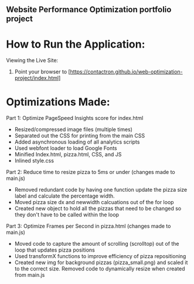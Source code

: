 ## Website Performance Optimization portfolio project

How to Run the Application:
============================

Viewing the Live Site:
1. Point your browser to [https://contactron.github.io/web-optimization-project/index.html]


Optimizations Made:
====================

Part 1: Optimize PageSpeed Insights score for index.html
 - Resized/compressed image files (multiple times)
 - Separated out the CSS for printing from the main CSS
 - Added asynchronous loading of all analytics scripts
 - Used webfont loader to load Google Fonts
 - Minified Index.html, pizza.html, CSS, and JS
 - Inlined style.css

Part 2: Reduce time to resize pizza to 5ms or under (changes made to main.js)
 - Removed redundant code by having one function update the pizza size label and calculate the percentage width.
 - Moved pizza size dx and newwidth calcuations out of the for loop
 - Created new object to hold all the pizzas that need to be changed so they don't have to be called within the loop

Part 3: Optimize Frames per Second in pizza.html (changes made to main.js)
 - Moved code to capture the amount of scrolling (scrolltop) out of the loop that updates pizza positions
 - Used transformX functions to improve efficiency of pizza repositioning
 - Created new img for background pizzas (pizza_small.png) and scaled it to the correct size. Removed code to dynamically resize when created from main.js


